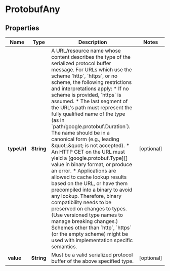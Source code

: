 # ProtobufAny

## Properties
Name | Type | Description | Notes
------------ | ------------- | ------------- | -------------
**typeUrl** | **String** | A URL/resource name whose content describes the type of the serialized protocol buffer message.  For URLs which use the scheme &#x60;http&#x60;, &#x60;https&#x60;, or no scheme, the following restrictions and interpretations apply:  * If no scheme is provided, &#x60;https&#x60; is assumed. * The last segment of the URL&#x27;s path must represent the fully   qualified name of the type (as in &#x60;path/google.protobuf.Duration&#x60;).   The name should be in a canonical form (e.g., leading \&quot;.\&quot; is   not accepted). * An HTTP GET on the URL must yield a [google.protobuf.Type][]   value in binary format, or produce an error. * Applications are allowed to cache lookup results based on the   URL, or have them precompiled into a binary to avoid any   lookup. Therefore, binary compatibility needs to be preserved   on changes to types. (Use versioned type names to manage   breaking changes.)  Schemes other than &#x60;http&#x60;, &#x60;https&#x60; (or the empty scheme) might be used with implementation specific semantics. |  [optional]
**value** | **String** | Must be a valid serialized protocol buffer of the above specified type. |  [optional]

